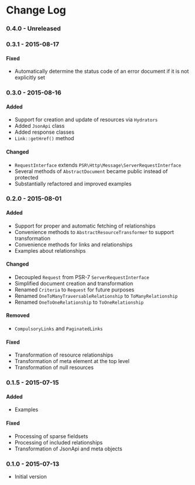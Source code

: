 # Change Log

### 0.4.0 - Unreleased

### 0.3.1 - 2015-08-17

#### Fixed
- Automatically determine the status code of an error document if it is not explicitly set

### 0.3.0 - 2015-08-16

#### Added
- Support for creation and update of resources via `Hydrators`
- Added `JsonApi` class
- Added response classes
- `Link::getHref()` method

#### Changed
- `RequestInterface` extends `PSR\Http\Message\ServerRequestInterface`
- Several methods of `AbstractDocument` became public instead of protected
- Substantially refactored and improved examples

### 0.2.0 - 2015-08-01

#### Added
- Support for proper and automatic fetching of relationships
- Convenience methods to `AbstractResourceTransformer` to support transformation
- Convenience methods for links and relationships
- Examples about relationships

#### Changed
- Decoupled `Request` from PSR-7 `ServerRequestInterface`
- Simplified document creation and transformation
- Renamed `Criteria` to `Request` for future purposes
- Renamed `OneToManyTraversableRelationship` to `ToManyRelationship`
- Renamed `OneToOneRelationship` to `ToOneRelationship`

#### Removed
- `CompulsoryLinks` and `PaginatedLinks`

#### Fixed
- Transformation of resource relationships
- Transformation of meta element at the top level
- Transformation of null resources

### 0.1.5 - 2015-07-15

#### Added
- Examples

#### Fixed
- Processing of sparse fieldsets
- Processing of included relationships
- Transformation of JsonApi and meta objects

### 0.1.0 - 2015-07-13
- Initial version
